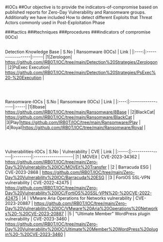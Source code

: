 #IOCs
##Our objective is to provide the indicators-of-compromise based on published reports for Zero-Day Vulnerability and Ransomware groups. Additionally we have included How to detect different Exploits that Threat Actors commonly used in Post-Exploitation Phase

###tactics
###techniques
###procedures
###indicators of compromise (IOCs)
</br></br>

Detection Knowledge Base
| S.No | Ransomware (IOCs) | Link |
|:----:|:------------------|:-----|
|1|Zerologon| https://github.com/IRB0T/IOC/tree/main/Detection%20Strategies/Zerologon |
|2|PsExec Execution| https://github.com/IRB0T/IOC/tree/main/Detection%20Strategies/PsExec%20-%20Execution |

</br></br>

Ransomware-IOCs
| S.No | Ransomware (IOCs) | Link |
|:----:|:------------------|:-----|
|1|8base| https://github.com/IRB0T/IOC/tree/main/Ransomware/8Base |
|2|BlackCat| https://github.com/IRB0T/IOC/tree/main/Ransomware/BlackCat |
|3|Play|https://github.com/IRB0T/IOC/tree/main/Ransomware/Play |
|4|Royal|https://github.com/IRB0T/IOC/tree/main/Ransomware/Royal |

</br></br>

Vulnerabilities-IOCs
| S.No | Vulnerability            | CVE   | Link |
|:-----:|:----------------|:---------|:--------------------|
|1  | MOVEit  | CVE-2023-34362 | https://github.com/IRB0T/IOC/tree/main/Zero-Day%20Vulnerability%20IOC/MOVEit%20Transfer  |
|2 | Barracuda ESG  | CVE-2023-2868 | https://github.com/IRB0T/IOC/tree/main/Zero-Day%20Vulnerability%20IOC/Barracuda%20ESG  |
|3 | FortiOS SSL-VPN vulnerability | CVE-2022-42475 | https://github.com/IRB0T/IOC/tree/main/Zero-Day%20Vulnerability%20IOC/FortiOS%20SSL-VPN%20-%20CVE-2022-42475 |
|4 | VMware Aria Operations for Networks vulnerability | CVE-2023-20887  | https://github.com/IRB0T/IOC/tree/main/Zero-Day%20Vulnerability%20IOC/VMware%20Aria%20Operations%20Networks%20-%20CVE-2023-20887 |
|5 | "Ultimate Member" WordPress plugin vulnerability | CVE-2023-3460  | https://github.com/IRB0T/IOC/tree/main/Zero-Day%20Vulnerability%20IOC/Ultimate%20Member%20WordPress%20plugin%20-%20CVE-2023-3460 |





